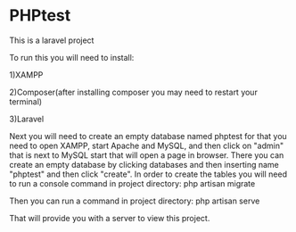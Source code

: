 # PHPtest

This is a laravel project

To run this you will need to install:

1)XAMPP

2)Composer(after installing composer you may need to restart your terminal)

3)Laravel

Next you will need to create an empty database named phptest
for that you need to open XAMPP, start Apache and MySQL, and then click on "admin" that is next to MySQL start
that will open a page in browser. There you can create an empty database by clicking databases and then inserting name "phptest" and then click "create".
In order to create the tables you will need to run a console command in project directory:
php artisan migrate



Then you can run a command in project directory:
php artisan serve

That will provide you with a server to view this project.
